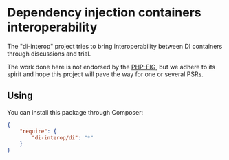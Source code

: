 # Dependency injection containers interoperability

The "di-interop" project tries to bring interoperability between DI containers through discussions and trial.

The work done here is not endorsed by the [PHP-FIG](http://www.php-fig.org/), but we
adhere to its spirit and hope this project will pave the way for one or several PSRs.

## Using

You can install this package through Composer:

```json
{
    "require": {
        "di-interop/di": "*"
    }
}
```
